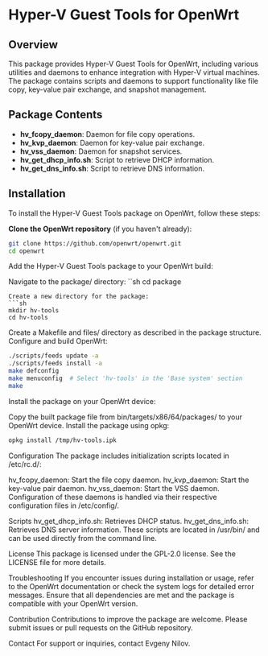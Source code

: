 # Hyper-V Guest Tools for OpenWrt

## Overview

This package provides Hyper-V Guest Tools for OpenWrt, including various utilities and daemons to enhance integration with Hyper-V virtual machines. The package contains scripts and daemons to support functionality like file copy, key-value pair exchange, and snapshot management.

## Package Contents

- **hv_fcopy_daemon**: Daemon for file copy operations.
- **hv_kvp_daemon**: Daemon for key-value pair exchange.
- **hv_vss_daemon**: Daemon for snapshot services.
- **hv_get_dhcp_info.sh**: Script to retrieve DHCP information.
- **hv_get_dns_info.sh**: Script to retrieve DNS information.

## Installation

To install the Hyper-V Guest Tools package on OpenWrt, follow these steps:

**Clone the OpenWrt repository** (if you haven't already):
```sh
git clone https://github.com/openwrt/openwrt.git
cd openwrt
```
Add the Hyper-V Guest Tools package to your OpenWrt build:

Navigate to the package/ directory:
``sh
cd package
```
Create a new directory for the package:
```sh
mkdir hv-tools
cd hv-tools
```
Create a Makefile and files/ directory as described in the package structure.
Configure and build OpenWrt:

```sh
./scripts/feeds update -a
./scripts/feeds install -a
make defconfig
make menuconfig  # Select 'hv-tools' in the 'Base system' section
make
```
Install the package on your OpenWrt device:

Copy the built package file from bin/targets/x86/64/packages/ to your OpenWrt device.
Install the package using opkg:
```sh
opkg install /tmp/hv-tools.ipk
```
Configuration
The package includes initialization scripts located in /etc/rc.d/:

hv_fcopy_daemon: Start the file copy daemon.
hv_kvp_daemon: Start the key-value pair daemon.
hv_vss_daemon: Start the VSS daemon.
Configuration of these daemons is handled via their respective configuration files in /etc/config/.

Scripts
hv_get_dhcp_info.sh: Retrieves DHCP status.
hv_get_dns_info.sh: Retrieves DNS server information.
These scripts are located in /usr/bin/ and can be used directly from the command line.

License
This package is licensed under the GPL-2.0 license. See the LICENSE file for more details.

Troubleshooting
If you encounter issues during installation or usage, refer to the OpenWrt documentation or check the system logs for detailed error messages. Ensure that all dependencies are met and the package is compatible with your OpenWrt version.

Contribution
Contributions to improve the package are welcome. Please submit issues or pull requests on the GitHub repository.

Contact
For support or inquiries, contact Evgeny Nilov.
